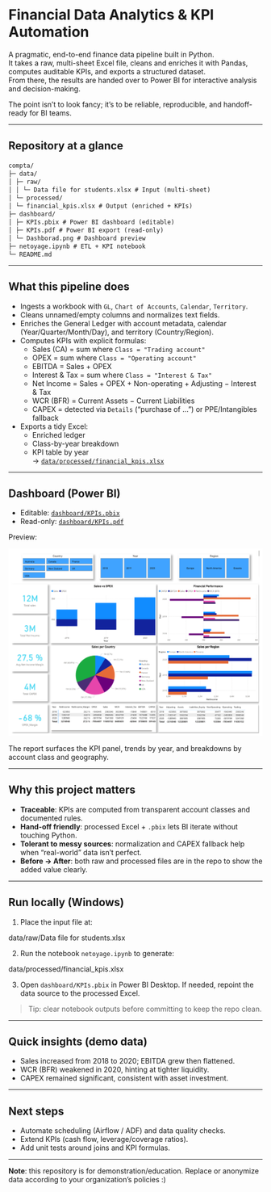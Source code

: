 # Financial Data Analytics & KPI Automation

A pragmatic, end-to-end finance data pipeline built in Python.  
It takes a raw, multi-sheet Excel file, cleans and enriches it with Pandas, computes auditable KPIs, and exports a structured dataset.  
From there, the results are handed over to Power BI for interactive analysis and decision-making.  

The point isn’t to look fancy; it’s to be reliable, reproducible, and handoff-ready for BI teams.


---

## Repository at a glance
```
compta/
├─ data/
│ ├─ raw/
│ │ └─ Data file for students.xlsx # Input (multi-sheet)
│ └─ processed/
│ └─ financial_kpis.xlsx # Output (enriched + KPIs)
├─ dashboard/
│ ├─ KPIs.pbix # Power BI dashboard (editable)
│ ├─ KPIs.pdf # Power BI export (read-only)
│ └─ Dashborad.png # Dashboard preview
├─ netoyage.ipynb # ETL + KPI notebook
└─ README.md
```
---

## What this pipeline does

- Ingests a workbook with `GL`, `Chart of Accounts`, `Calendar`, `Territory`.
- Cleans unnamed/empty columns and normalizes text fields.
- Enriches the General Ledger with account metadata, calendar (Year/Quarter/Month/Day), and territory (Country/Region).
- Computes KPIs with explicit formulas:
  - Sales (CA) = sum where `Class = "Trading account"`
  - OPEX = sum where `Class = "Operating account"`
  - EBITDA = Sales + OPEX
  - Interest & Tax = sum where `Class = "Interest & Tax"`
  - Net Income = Sales + OPEX + Non-operating + Adjusting − Interest & Tax
  - WCR (BFR) = Current Assets − Current Liabilities
  - CAPEX = detected via `Details` (“purchase of …”) or PPE/Intangibles fallback
- Exports a tidy Excel:
  - Enriched ledger
  - Class-by-year breakdown
  - KPI table by year  
  → [`data/processed/financial_kpis.xlsx`](data/processed/financial_kpis.xlsx)

---

## Dashboard (Power BI)

- Editable: [`dashboard/KPIs.pbix`](dashboard/KPIs.pbix)  
- Read-only: [`dashboard/KPIs.pdf`](dashboard/KPIs.pdf)

Preview:

![Dashboard Overview](dashboard/Dashborad.png)

The report surfaces the KPI panel, trends by year, and breakdowns by account class and geography.

---

## Why this project matters

- **Traceable**: KPIs are computed from transparent account classes and documented rules.  
- **Hand-off friendly**: processed Excel + `.pbix` lets BI iterate without touching Python.  
- **Tolerant to messy sources**: normalization and CAPEX fallback help when “real-world” data isn’t perfect.  
- **Before → After**: both raw and processed files are in the repo to show the added value clearly.

---

## Run locally (Windows)

1. Place the input file at:

data/raw/Data file for students.xlsx

2. Run the notebook `netoyage.ipynb` to generate:

data/processed/financial_kpis.xlsx

3. Open `dashboard/KPIs.pbix` in Power BI Desktop. If needed, repoint the data source to the processed Excel.

> Tip: clear notebook outputs before committing to keep the repo clean.

---

## Quick insights (demo data)

- Sales increased from 2018 to 2020; EBITDA grew then flattened.  
- WCR (BFR) weakened in 2020, hinting at tighter liquidity.  
- CAPEX remained significant, consistent with asset investment.  

---

## Next steps

- Automate scheduling (Airflow / ADF) and data quality checks.  
- Extend KPIs (cash flow, leverage/coverage ratios).  
- Add unit tests around joins and KPI formulas.

---

**Note**: this repository is for demonstration/education. Replace or anonymize data according to your organization’s policies :)
